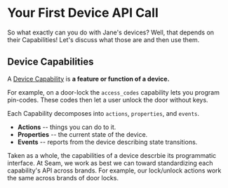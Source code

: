 # Your First Device API Call
So what exactly can you do with Jane's devices? Well, that depends on their Capabilities! Let's discuss what those are and then use them.

## Device Capabilities
A [Device Capability](../core_concepts/device_capabilities.md) is **a feature or function of a device.**

For example, on a door-lock the `access_codes` capability lets you program pin-codes. These codes then let a user unlock the door without keys.

Each Capability decomposes into `actions`, `properties`, and `events`.

- **Actions** -- things you can do to it.
- **Properties** -- the current state of the device.
- **Events** -- reports from the device describing state transitions.

Taken as a whole, the capabilities of a device descrbie its programmatic interface. At Seam, we work as best we can toward standardizing each capability's API across brands. For example, our lock/unlock actions work the same across brands of door locks.


